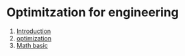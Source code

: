 # Optimitzation for engineering

1. [Introduction](#Introduction)
  1. [optimization](https://benzlxs.github.io/optimization4engineering/introductions)
  2. [Math basic](https://benzlxs.github.io/optimization4engineering/introductions)



